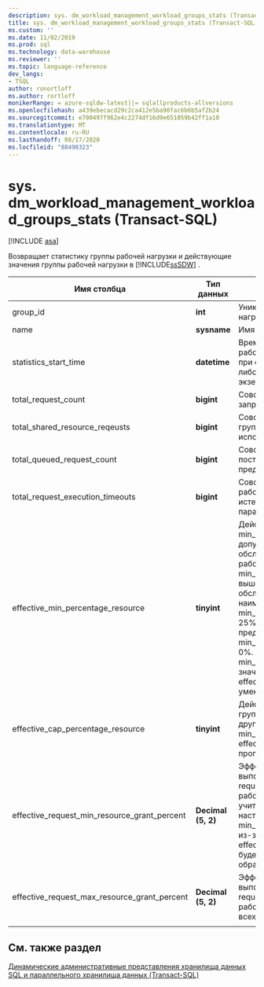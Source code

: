 ```yaml
---
description: sys. dm_workload_management_workload_groups_stats (Transact-SQL)
title: sys. dm_workload_management_workload_groups_stats (Transact-SQL) | Документация Майкрософт
ms.custom: ''
ms.date: 11/02/2019
ms.prod: sql
ms.technology: data-warehouse
ms.reviewer: ''
ms.topic: language-reference
dev_langs:
- TSQL
author: ronortloff
ms.author: rortloff
monikerRange: = azure-sqldw-latest||= sqlallproducts-allversions
ms.openlocfilehash: a439ebecacd29c2ca412e5ba90fac6b6b5af2b24
ms.sourcegitcommit: e700497f962e4c2274df16d9e651059b42ff1a10
ms.translationtype: MT
ms.contentlocale: ru-RU
ms.lasthandoff: 08/17/2020
ms.locfileid: "88498323"
---
```

# <a name="sysdm_workload_management_workload_groups_stats-transact-sql"></a>sys. dm_workload_management_workload_groups_stats (Transact-SQL)
[!INCLUDE [asa](../../includes/applies-to-version/asa.md)]

Возвращает статистику группы рабочей нагрузки и действующие значения группы рабочей нагрузки в [!INCLUDE[ssSDW](../../includes/sssdw-md.md)] .  
  
|Имя столбца|Тип данных|Description|Диапазон|  
|-----------------|---------------|-----------------|-----------|  
|group_id|**int**|Уникальный идентификатор группы рабочей нагрузки.||
|name|**sysname**|Имя группы рабочей нагрузки.||
|statistics_start_time|**datetime**|Время начала сбора статистики для группы рабочей нагрузки.  Значение задается либо при создании группы рабочей нагрузки, либо при приостановке или изменении экземпляра.||
|total_request_count|**bigint**|Совокупное количество выполненных запросов в группе рабочей нагрузки.||
|total_shared_resource_reqeusts|**bigint**|Совокупное число завершенных запросов в группе рабочей нагрузки, которые использовали ресурсы из общего пула.||
|total_queued_request_count|**bigint**|Совокупное количество запросов, поставленных в очередь после достижения предела max_concurrency.||
|total_request_execution_timeouts|**bigint**|Совокупное количество запросов в группе рабочей нагрузки, время ожидания которых истекло до завершения на основе параметра query_execution_timeout_sec.||
|effective_min_percentage_resource|**tinyint**|Действующий параметр min_percentage_resource, который допускает использование уровня обслуживания и параметров группы рабочей нагрузки. Эффективный min_percentage_resource можно изменить выше на более низких уровнях обслуживания.  Например, в DW100c наименьшее допустимое min_percentage_resource имеет значение 25%.  Если значение не может быть предоставлено на уровне службы, min_percentage_resource корректируется на 0%.  Например, если для параметра min_percentage_resource установить значение 10% в DW6000c, будет effective_min_percentage_resource 0% при уменьшении масштаба до DW100c.||
|effective_cap_percentage_resource|**tinyint**|Действующий cap_percentage_resource для группы рабочей нагрузки.  Если имеются другие группы рабочей нагрузки с min_percentage_resource > 0, effective_cap_percentage_resource меньше пропорционально.||
|effective_request_min_resource_grant_percent|**Decimal (5, 2)**|Эффективное значение времени выполнения для request_min_resource_grant_percent группы рабочей нагрузки. Эффективное значение, учитывая уровень обслуживания и настройки группы рабочей нагрузки.  Если min_percentage_resource корректируется из-за уровня обслуживания, effective_request_min_resource_grant_percent будет скорректирован соответствующим образом.||
|effective_request_max_resource_grant_percent|**Decimal (5, 2)**|Эффективное значение времени выполнения для request_max_resource_grant_percent группы рабочей нагрузки, учитывая конфигурацию всех групп рабочей нагрузки.||
|||||

## <a name="see-also"></a>См. также раздел

 [Динамические административные представления хранилища данных SQL и параллельного хранилища данных &#40;Transact-SQL&#41;](../../relational-databases/system-dynamic-management-views/sql-and-parallel-data-warehouse-dynamic-management-views.md)  
